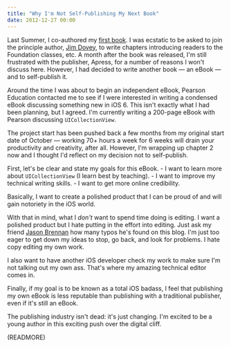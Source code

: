 ```yaml
---
title: "Why I'm Not Self-Publishing My Next Book"
date: 2012-12-27 00:00
---
```


Last Summer, I co-authored my [first book](http://www.amazon.com/gp/product/1430243686/ref=as_li_ss_tl?ie=UTF8&tag=ashfur-20&linkCode=as2&camp=1789&creative=390957&creativeASIN=1430243686). I was ecstatic to be asked to join the principle author, [Jim Dovey](https://twitter.com/alanquatermain), to write chapters introducing readers to the Foundation classes, etc. A month after the book was released, I'm still frustrated with the publisher, Apress, for a number of reasons I won't discuss here. However, I had decided to write another book — an eBook — and to self-publish it.

Around the time I was about to begin an independent eBook, Pearson Education contacted me to see if I were interested in writing a condensed eBook discussing something new in iOS 6. This isn't exactly what I had been planning, but I agreed. I'm currently writing a 200-page eBook with Pearson discussing `UICollectionView`.

The project start has been pushed back a few months from my original start date of October — working 70+ hours a week for 6 weeks will drain your productivity and creativity, after all. However, I'm wrapping up chapter 2 now and I thought I'd reflect on my decision not to self-publish.

First, let's be clear and state my goals for this eBook. - I want to learn more about `UICollectionView` (I learn best by teaching). - I want to improve my technical writing skills. - I want to get more online credibility.

Basically, I want to create a polished product that I can be proud of and will gain notoriety in the iOS world.

With that in mind, what I _don't_ want to spend time doing is editing. I want a polished product but I hate putting in the effort into editing. Just ask my friend [Jason Brennan](http://nearthespeedoflight.com) how many typos he's found on this blog. I'm just too eager to get down my ideas to stop, go back, and look for problems. I hate copy editing my own work.

I also want to have another iOS developer check my work to make sure I'm not talking out my own ass. That's where my amazing technical editor comes in.

Finally, if my goal is to be known as a total iOS badass, I feel that publishing my own eBook is less reputable than publishing with a traditional publisher, even if it's still an eBook.

The publishing industry isn't dead: it's just changing. I'm excited to be a young author in this exciting push over the digital cliff.

(READMORE)
